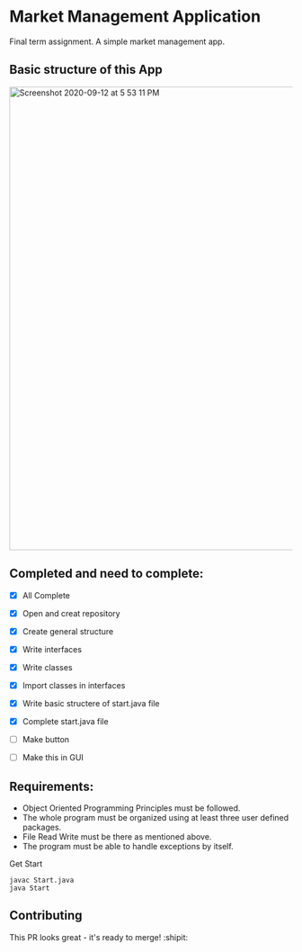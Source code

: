 # Market Management Application

Final term assignment. A simple market management app.

## Basic structure of this App

<img width="824" alt="Screenshot 2020-09-12 at 5 53 11 PM" src="https://user-images.githubusercontent.com/62304481/92995101-0fbd9f80-f522-11ea-86b2-3f50747c7ca6.png">

## Completed and need to complete:
                      
   - [x] All Complete

- [x] Open and creat repository
- [x] Create general structure
- [x] Write interfaces
- [x] Write classes
- [x] Import classes in interfaces
- [x] Write basic structere of start.java file
- [x] Complete start.java file
- [ ] Make button
- [ ] Make this in GUI
     

## Requirements:
 * Object Oriented Programming Principles must be followed.
 * The whole program must be organized using at least three user defined packages.
 * File Read Write must be there as mentioned above.
 * The program must be able to handle exceptions by itself.
 
 Get Start
```
javac Start.java
java Start
```


## Contributing


This PR looks great - it's ready to merge! :shipit:
